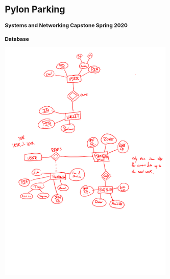 # Pylon Parking
### Systems and Networking Capstone Spring 2020

### Database
![Crude Database](media/capston_database_schema.png)
